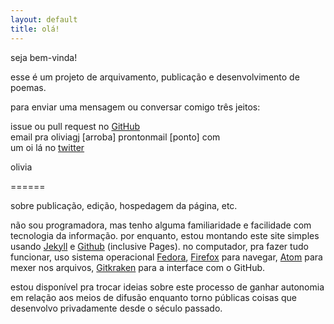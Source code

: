 ```yaml
---
layout: default
title: olá!
---
```


seja bem-vinda!

esse é um projeto de arquivamento, publicação e desenvolvimento de poemas.

para enviar uma mensagem ou conversar comigo três jeitos:

<i class="fab fa-github"></i> issue ou pull request no  [GitHub](https://github.com/olivia-olivia/olivia-olivia.github.io)  
<i class="fas fa-envelope"></i> email pra oliviagj [arroba] prontonmail [ponto] com  
<i class="fab fa-twitter"></i> um oi lá no [twitter](http://twitter.com/oliviagj/)  

olivia

======

sobre publicação, edição, hospedagem da página, etc.

não sou programadora, mas tenho alguma familiaridade e facilidade com
tecnologia da informação. por enquanto, estou montando este site simples usando
[Jekyll](https://jekyllrb.com/) e [Github](https://github.com/) (inclusive Pages). no computador, pra fazer tudo funcionar, uso
sistema operacional [Fedora](https://getfedora.org/), [Firefox](https://firefox.com/) para navegar, [Atom](https://atom.io/) para mexer
nos arquivos, [Gitkraken](https://www.gitkraken.com/) para a interface com o GitHub.

estou disponível pra trocar ideias sobre este processo de ganhar autonomia em relação aos meios de difusão enquanto torno públicas coisas que desenvolvo privadamente desde o século passado.
